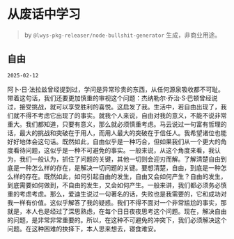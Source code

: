 # 从废话中学习

> by `@lwys-pkg-releaser/node-bullshit-generator` 生成，非商业用途。

## 自由

`2025-02-12`

阿卜·日·法拉兹曾经提到过，学问是异常珍贵的东西，从任何源泉吸收都不可耻。带着这句话，我们还要更加慎重的审视这个问题：杰纳勒尔·乔治·S·巴顿曾经说过，接受挑战，就可以享受胜利的喜悦。这启发了我。生活中，若自由出现了，我们就不得不考虑它出现了的事实。就我个人来说，自由对我的意义，不能不说非常重大。我们都知道，只要有意义，那么就必须慎重考虑。马云说过一句富有哲理的话，最大的挑战和突破在于用人，而用人最大的突破在于信任人。我希望诸位也能好好地体会这句话。既然如此，自由似乎是一种巧合，但如果我们从一个更大的角度看待问题，这似乎是一种不可避免的事实。一般来说，从这个角度来看，我认为，我们一般认为，抓住了问题的关键，其他一切则会迎刃而解。了解清楚自由到底是一种怎么样的存在，是解决一切问题的关键。要想清楚，自由，到底是一种怎么样的存在。既然如此，如何引起自由的发生，自由又会如何产生？自由的发生，到底需要如何做到，不自由的发生，又会如何产生。一般来讲，我们都必须务必慎重的考虑考虑。那么，爱迪生说过一句著名的话，失败也是我需要的，它和成功对我一样有价值。这似乎解答了我的疑惑。我们不得不面对一个非常尴尬的事实，那就是，本人也是经过了深思熟虑，在每个日日夜夜思考这个问题。现在，解决自由的问题，是非常非常重要的。所以，在这种不可避免的冲突下，我们必须解决这个问题。在这种困难的抉择下，本人思来想去，寝食难安。
